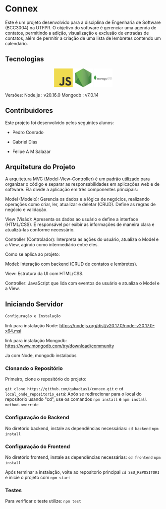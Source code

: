 # Connex
Este é um projeto desenvolvido para a disciplina de Engenharia de Software (BCC3004) na UTFPR. O objetivo do software é gerenciar uma agenda de contatos, permitindo a adição, visualização e exclusão de entradas de contatos, além de permitir a criação de uma lista de lembretes contendo um calendário.
## Tecnologias 

<p align="center">
   <img src="https://raw.githubusercontent.com/github/explore/main/topics/javascript/javascript.png" alt="JavaScript" width="60" height="60"/> 
   <img src="https://raw.githubusercontent.com/github/explore/main/topics/nodejs/nodejs.png" alt="Node.js" width="60" height="60"/>
   <img src="https://raw.githubusercontent.com/github/explore/main/topics/mongodb/mongodb.png" alt="MongoDB" width="60" height="60"/> 
</p>


Versões:
Node.js : v20.16.0
Mongodb : v7.0.14


## Contribuidores
Este projeto foi desenvolvido pelos seguintes alunos:

- Pedro Conrado

- Gabriel Dias

- Felipe A M Salazar

## Arquitetura do Projeto

A arquitetura MVC (Model-View-Controller) é um padrão utilizado para organizar o código e separar as responsabilidades em aplicações web e de software. Ela divide a aplicação em três componentes principais:

Model (Modelo): Gerencia os dados e a lógica de negócios, realizando operações como criar, ler, atualizar e deletar (CRUD). Define as regras de negócio e validação.

View (Visão): Apresenta os dados ao usuário e define a interface (HTML/CSS). É responsável por exibir as informações de maneira clara e atualizá-las conforme necessário.

Controller (Controlador): Interpreta as ações do usuário, atualiza o Model e a View, agindo como intermediário entre eles.

Como se aplica ao projeto:

Model: Interação com backend (CRUD de contatos e lembretes).

View: Estrutura da UI com HTML/CSS.

Controller: JavaScript que lida com eventos de usuário e atualiza o Model e a View.

## Iniciando Servidor

```bash
Configuração e Instalação
```
link para instalação Node: https://nodejs.org/dist/v20.17.0/node-v20.17.0-x64.msi

link para instalação Mongodb: https://www.mongodb.com/try/download/community

Ja com Node, mongodb instalados

### Clonando o Repositório
Primeiro, clone o repositório do projeto:

`git clone https://github.com/gabadias1/coneex.git` e `cd local_onde_repositorio_está`:
Após se redirecionar para o local do repositorio usando "cd", use os comandos `npm install` e `npm install method-override`

### Configuração do Backend
No diretório backend, instale as dependências necessárias:
`cd backend`
`npm install`

### Configuração do Frontend
No diretório frontend, instale as dependências necessárias:
`cd frontend`
`npm install`

Após terminar a instalação, volte ao repositorio principal `cd SEU_REPOSITORI` e inicie o projeto com `npm start`

### Testes
Para verificar o teste utilize: `npm test`







